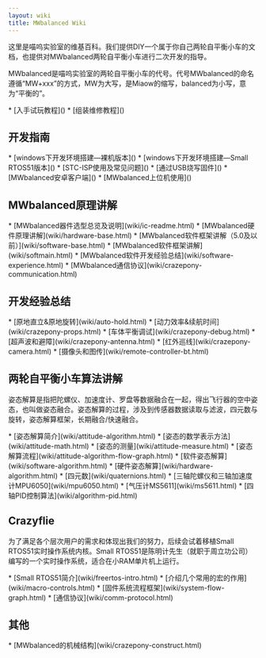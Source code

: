 ```yaml
---
layout: wiki
title: MWbalanced Wiki
---
```


<div class="jumbotron">
    <p class="lead">这里是喵呜实验室的维基百科。我们提供DIY一个属于你自己两轮自平衡小车的文档，也提供对MWbalanced两轮自平衡小车进行二次开发的指导。 </p>
</div>

<p>MWbalanced是喵呜实验室的两轮自平衡小车的代号。代号MWbalanced的命名遵循“MW+xxx”的方式，MW为大写，是Miaow的缩写，balanced为小写，意为“平衡的”。</p>
* [入手试玩教程]()
* [组装维修教程]()

<h2 id="rd">开发指南</h2>
* [windows下开发环境搭建—裸机版本]()
* [windows下开发环境搭建—Small RTOS51版本]()
* [STC-ISP使用及常见问题]()
* [通过USB烧写固件]()
* [MWbalanced安卓客户端]()
* [MWbalanced上位机使用]()

<h2>MWbalanced原理讲解</h2>
* [MWbalanced器件选型总览及说明](wiki/ic-readme.html)
* [MWbalanced硬件原理讲解](wiki/hardware-base.html)
* [MWbalanced软件框架讲解（5.0及以前）](wiki/software-base.html)
* [MWbalanced软件框架讲解](wiki/softmain.html)
* [MWbalanced软件开发经验总结](wiki/software-experience.html)
* [MWbalanced通信协议](wiki/crazepony-communication.html)

<h2 id="exp">开发经验总结</h2>
* [原地直立&原地旋转](wiki/auto-hold.html)
* [动力效率&续航时间](wiki/crazepony-props.html)
* [车体平衡调试](wiki/crazepony-debug.html)
* [超声波和避障](wiki/crazepony-antenna.html)
* [红外巡线](wiki/crazepony-camera.html)
* [摄像头和图传](wiki/remote-controller-bt.html)

<h2 id="quadcopter-dev">两轮自平衡小车算法讲解</h2>
<p>姿态解算是指把陀螺仪、加速度计、罗盘等数据融合在一起，得出飞行器的空中姿态，也叫做姿态融合。姿态解算的过程，涉及到传感器数据读取与滤波，四元数与旋转，姿态解算框架，长期融合/快速融合。</p>
* [姿态解算简介](wiki/attitude-algorithm.html)
* [姿态的数学表示方法](wiki/attitude-math.html)
* [姿态的测量](wiki/attitude-measure.html)
* [姿态解算流程](wiki/attitude-algorithm-flow-graph.html)
* [软件姿态解算](wiki/software-algorithm.html)
* [硬件姿态解算](wiki/hardware-algorithm.html)
* [四元数](wiki/quaternions.html)
* [三轴陀螺仪和三轴加速度计MPU6050](wiki/mpu6050.html)
* [气压计MS5611](wiki/ms5611.html)
* [四轴PID控制算法](wiki/algorithm-pid.html)

<h2 id="crazyflie">Crazyflie</h2>
<p>为了满足各个层次用户的需求和体现出我们的努力，后续会试着移植Small RTOS51实时操作系统内核。Small RTOS51是陈明计先生（就职于周立功公司）编写的一个实时操作系统，适合在小RAM单片机上运行。</p>
* [Small RTOS51简介](wiki/freertos-intro.html)
* [介绍几个常用的宏的作用](wiki/macro-controls.html)
* [固件系统流程框架](wiki/system-flow-graph.html)
* [通信协议](wiki/comm-protocol.html)

<h2 id="other">其他</h2>
* [MWbalanced的机械结构](wiki/crazepony-construct.html)
